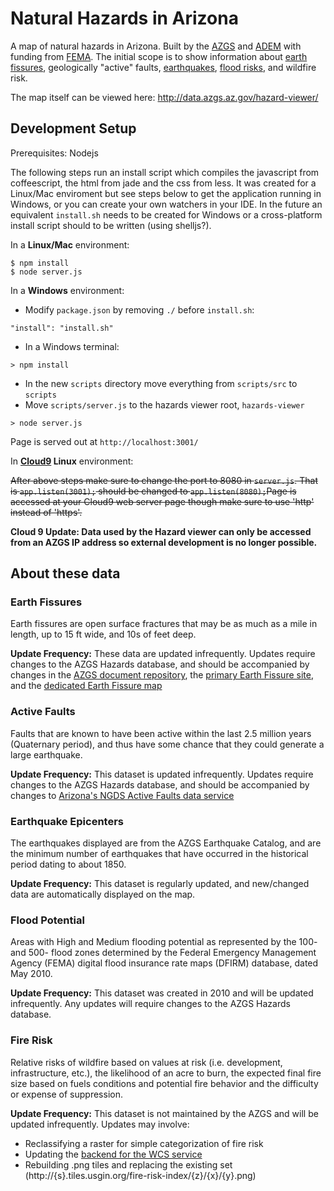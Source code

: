 # Natural Hazards in Arizona

A map of natural hazards in Arizona. Built by the [AZGS](http://azgs.az.gov) and [ADEM]() with funding from [FEMA](http://www.fema.gov). The initial scope is to show information about [earth fissures](http://www.azgs.az.gov/EFC.shtml), geologically "active" faults, [earthquakes](http://azgs.az.gov/az-shakes/), [flood risks](http://www.azgs.az.gov/hazards_floods.shtml), and wildfire risk.

The map itself can be viewed here: http://data.azgs.az.gov/hazard-viewer/

## Development Setup

Prerequisites: Nodejs

The following steps run an install script which compiles the javascript from coffeescript, the html from jade and the css from less. It was created for a Linux/Mac enviroment but see steps below to get the application running in Windows, or you can create your own watchers in your IDE. In the future an equivalent `install.sh` needs to be created for Windows or a cross-platform install script should to be written (using shelljs?). 

In a **Linux/Mac** environment:

```
$ npm install
$ node server.js
```

In a **Windows** environment:

- Modify `package.json` by removing `./` before `install.sh`:
```
"install": "install.sh"
```
- In a Windows terminal:
```
> npm install
```
- In the new `scripts` directory move everything from `scripts/src` to `scripts`
- Move `scripts/server.js` to the hazards viewer root, `hazards-viewer`
```
> node server.js
```

Page is served out at `http://localhost:3001/`

In **[Cloud9](https://c9.io/) Linux** environment:

~~After above steps make sure to change the port to 8080 in `server.js`. That is `app.listen(3001);` should be changed to `app.listen(8080);`Page is accessed at your Cloud9 web server page though make sure to use 'http' instead of 'https'.~~

**Cloud 9 Update: Data used by the Hazard viewer can only be accessed from an AZGS IP address so external development is no longer possible.**

## About these data

### Earth Fissures

Earth fissures are open surface fractures that may be as much as a mile in length, up to 15 ft wide, and 10s of feet deep.

__Update Frequency:__ These data are updated infrequently. Updates require changes to the AZGS Hazards database, and should be accompanied by changes in the [AZGS document repository](http://repository.azgs.az.gov/facets/results/taxonomy%3A228), the [primary Earth Fissure site](http://www.azgs.az.gov/EFC.shtml), and the [dedicated Earth Fissure map](http://services.azgs.az.gov/OnlineMaps/fissures.html)

### Active Faults

Faults that are known to have been active within the last 2.5 million years (Quaternary period), and thus have some chance that they could generate a large earthquake.

__Update Frequency:__ This dataset is updated infrequently. Updates require changes to the AZGS Hazards database, and should be accompanied by changes to [Arizona's NGDS Active Faults data service](http://services.azgs.az.gov/ArcGIS/rest/services/aasggeothermal/AZActiveFaults/MapServer)

### Earthquake Epicenters

The earthquakes displayed are from the AZGS Earthquake Catalog, and are the minimum number of earthquakes that have occurred in the historical period dating to about 1850.

__Update Frequency:__ This dataset is regularly updated, and new/changed data are automatically displayed on the map.

### Flood Potential

Areas with High and Medium flooding potential as represented by the 100- and 500- flood zones determined by the Federal Emergency Management Agency (FEMA) digital flood insurance rate maps (DFIRM) database, dated May 2010.

__Update Frequency:__ This dataset was created in 2010 and will be updated infrequently. Any updates will require changes to the AZGS Hazards database.

### Fire Risk

Relative risks of wildfire based on values at risk (i.e. development, infrastructure, etc.), the likelihood of an acre to burn, the expected final fire size based on fuels conditions and potential fire behavior and the difficulty or expense of suppression.

__Update Frequency:__ This dataset is not maintained by the AZGS and will be updated infrequently. Updates may involve:

- Reclassifying a raster for simple categorization of fire risk
- Updating the [backend for the WCS service](http://data.usgin.org/arizona/ows?service=wcs&version=1.0.0&request=GetCapabilities)
- Rebuilding .png tiles and replacing the existing set (http://{s}.tiles.usgin.org/fire-risk-index/{z}/{x}/{y}.png)